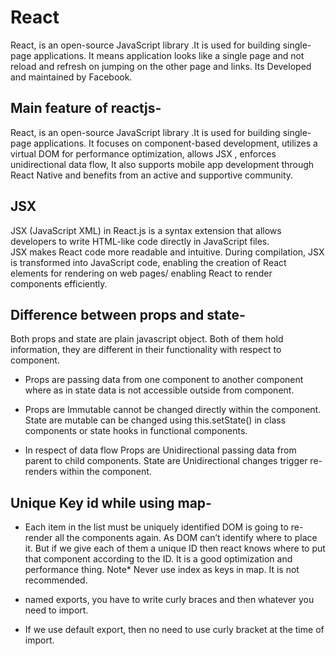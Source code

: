React
========
React, is an open-source JavaScript library .It is used for building single-page applications. It means application looks like a single page and not reload and refresh on jumping on the other page and links.  Its Developed and maintained by Facebook. 

Main feature of reactjs- 
-------------------------
React, is an open-source JavaScript library .It is used for building single-page applications. It focuses on component-based development, utilizes a virtual DOM for performance optimization, allows JSX , enforces unidirectional data flow, It also supports mobile app development through React Native and benefits from an active and supportive community. 
 
JSX
-----
JSX (JavaScript XML) in React.js is a syntax extension that allows developers to write HTML-like code directly in JavaScript files.  
JSX makes React code more readable and intuitive. 
During compilation, JSX is transformed into JavaScript code, enabling the creation of React elements for rendering on web pages/ enabling React to render components efficiently.

Difference between props and state- 
---------------------------------------
Both props and state are plain javascript object. Both of them hold information, they are different  in their functionality with respect to component. 

* Props are passing data from one component to another component where as in state data is not      accessible outside from component. 

* Props are Immutable cannot be changed directly within the component. State are  mutable can be changed using this.setState() in class components or state hooks in functional components. 

* In respect of data flow Props are Unidirectional passing data from parent to child components. State are Unidirectional changes trigger re-renders within the component. 

Unique Key id while using map-
--------------------------------

*   Each item in the list must be uniquely identified
    DOM is going to re-render all the components again. As DOM can’t identify where to place it. But if we give each of them a unique ID then react knows where to put that component according to the ID. It is a good optimization and performance thing. Note* Never use index as keys in map. It is not recommended.

*   named exports, you have to write curly braces and then whatever you need to import.
*   If we use default export, then no need to use curly bracket at the time of import.


